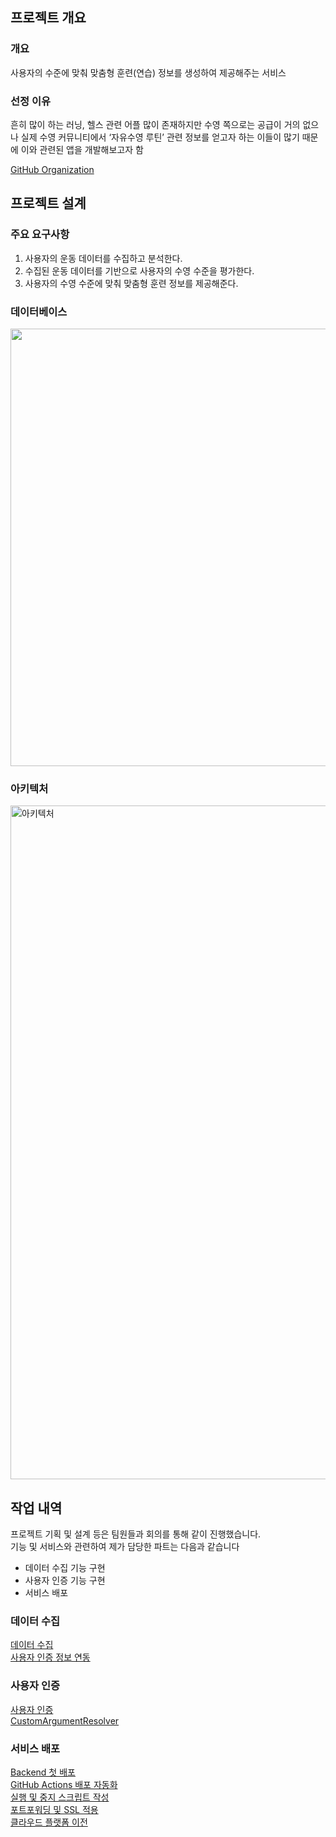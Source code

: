 ## 프로젝트 개요

### 개요

사용자의 수준에 맞춰 맞춤형 훈련(연습) 정보를 생성하여 제공해주는 서비스

### 선정 이유

흔히 많이 하는 러닝, 헬스 관련 어플 많이 존재하지만 수영 쪽으로는 공급이 거의 없으나 실제 수영 커뮤니티에서 ‘자유수영 루틴’ 관련 정보를 얻고자 하는 이들이 많기 때문에 이와 관련된 앱을 개발해보고자 함

[GitHub Organization](https://github.com/SwimmingTutor)

## 프로젝트 설계

### 주요 요구사항

1. 사용자의 운동 데이터를 수집하고 분석한다.
2. 수집된 운동 데이터를 기반으로 사용자의 수영 수준을 평가한다.
3. 사용자의 수영 수준에 맞춰 맞춤형 훈련 정보를 제공해준다.

### 데이터베이스

<img src="https://github.com/user-attachments/assets/f0178f29-2187-4aa0-ac2a-b778a09d9641" width="700">

### 아키텍처
<img width="1078" alt="아키텍처" src="https://github.com/user-attachments/assets/4d69f78d-a120-4223-b026-143fc53861c5">

## 작업 내역
프로젝트 기획 및 설계 등은 팀원들과 회의를 통해 같이 진행했습니다.<br>
기능 및 서비스와 관련하여 제가 담당한 파트는 다음과 같습니다
- 데이터 수집 기능 구현
- 사용자 인증 기능 구현
- 서비스 배포

### 데이터 수집
[데이터 수집](./docs/data/data1.md)<br/>
[사용자 인증 정보 연동](./docs/data/data2.md)

### 사용자 인증
[사용자 인증](./docs/auth/auth1.md) <br/>
[CustomArgumentResolver](./docs/auth/data2.md) <br/>


### 서비스 배포
[Backend 첫 배포](./docs/deploy/deploy1.md) <br/>
[GitHub Actions 배포 자동화](./docs/deploy/deploy2.md) <br/>
[실행 및 중지 스크립트 작성](./docs/deploy/deploy3.md) <br/>
[포트포워딩 및 SSL 적용](./docs/deploy/deploy4.md) <br/>
[클라우드 플랫폼 이전](./docs/deploy/deploy5.md) <br/>

